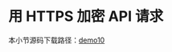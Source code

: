 # 用 HTTPS 加密 API 请求
本小节源码下载路径：[demo10](https://github.com/lexkong/apiserver_demos/tree/master/demo10)